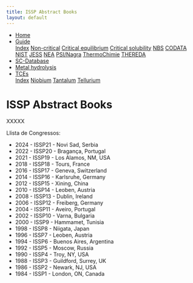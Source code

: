 ```yaml
---
title: ISSP Abstract Books
layout: default
---
```

<ul>
  <li><a href="/">Home</a></li>
  <li class="dropdown">
    <a href="javascript:void(0)" class="dropbtn">Guide</a>
    <div class="dropdown-content">
      <a href="guide/index.html">Index</a>
      <a href="guide/noncritical.html">Non-critical</a>
      <a href="guide/critical-equilibrium.html">Critical equilibrium</a>
      <a href="guide/critical-solubility.html">Critical solubility</a>
      <a href="guide/NBS.html">NBS</a>
      <a href="guide/CODATA.html">CODATA</a>
      <a href="guide/NIST.html">NIST</a>
      <a href="guide/JESS.html">JESS</a>
      <a href="guide/NEA.html">NEA</a>
      <a href="guide/PSI.html">PSI/Nagra</a>
      <a href="guide/thermochimie.html">ThermoChimie</a>
      <a href="THEREDA.html">THEREDA</a>
    </div>
  </li>
  <li><a href="/sc-database.html">SC-Database</a></li>
  <li><a class="active" href="/cost-nectar.html">Metal hydrolysis</a></li>
  <li class="dropdown">
    <a href="javascript:void(0)" class="dropbtn">TCEs</a>
    <div class="dropdown-content">
      <a href="TCE/index.html">Index</a>
      <a href="TCE/niobium.html">Niobium</a>
      <a href="TCE/tantalum.html">Tantalum</a>
      <a href="TCE/tellurium.html">Tellurium</a>
    </div>
  </li>
</ul>

# ISSP Abstract Books

XXXXX

Llista de Congressos:

* 2024 - ISSP21 - Novi Sad, Serbia
* 2022 - ISSP20 - Bragança, Portugal
* 2021 - ISSP19 - Los Alamos, NM, USA
* 2018 - ISSP18 - Tours, France
* 2016 - ISSP17 - Geneva, Switzerland
* 2014 - ISSP16 - Karlsruhe, Germany
* 2012 - ISSP15 - Xining, China
* 2010 - ISSP14 - Leoben, Austria
* 2008 - ISSP13 - Dublin, Ireland
* 2006 - ISSP12 - Freiberg, Germany
* 2004 - ISSP11 - Aveiro, Portugal
* 2002 - ISSP10 - Varna, Bulgaria
* 2000 - ISSP9 - Hammamet, Tunisia
* 1998 - ISSP8 - Niigata, Japan
* 1996 - ISSP7 - Leoben, Austria
* 1994 - ISSP6 - Buenos Aires, Argentina
* 1992 - ISSP5 - Moscow, Russia
* 1990 - ISSP4 - Troy, NY, USA
* 1988 - ISSP3 - Guildford, Surrey, UK
* 1986 - ISSP2 - Newark, NJ, USA
* 1984 - ISSP1 - London, ON, Canada
